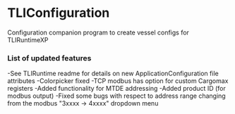 # TLIConfiguration
Configuration companion program to create vessel configs for TLIRuntimeXP

<h3>List of updated features</h3>
-See TLIRuntime readme for details on new ApplicationConfiguration file attributes
-Colorpicker fixed
-TCP modbus has option for custom Cargomax registers
-Added functionality for MTDE addressing
-Added product ID (for modbus output)
-Fixed some bugs with respect to address range changing from the modbus "3xxxx -> 4xxxx" dropdown menu
